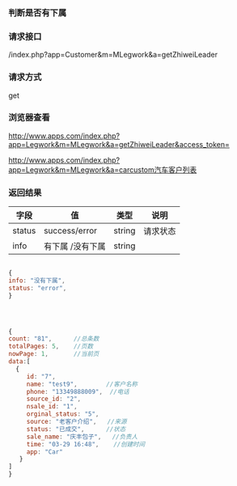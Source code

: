 ### **判断是否有下属**

### **请求接口**
/index.php?app=Customer&m=MLegwork&a=getZhiweiLeader




### **请求方式**
get

### **浏览器查看**
http://www.apps.com/index.php?app=Legwork&m=MLegwork&a=getZhiweiLeader&access_token=

http://www.apps.com/index.php?app=Legwork&m=MLegwork&a=carcustom汽车客户列表


### **返回结果**
|字段       |值             |类型    |说明           |
| --------- |--------      |--------|--------       |
|status     |success/error |string  |请求状态         |
|info       |   有下属 /没有下属   |string  |      |


``` javascript

{
info: "没有下属",                            
status: "error",                     
}




{
count: "81",      //总条数
totalPages: 5,    //页数
nowPage: 1,       //当前页
data:[
  {
     id: "7",      
     name: "test9",        //客户名称
     phone: "13349888009",  //电话
     source_id: "2",
     nsale_id: "1",
     orginal_status: "5",  
     source: "老客户介绍",   //来源
     status: "已成交",      //状态
     sale_name: "庆丰包子",   //负责人
     time: "03-29 16:48",    //创建时间
     app: "Car"
   }
]
}
